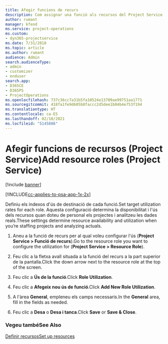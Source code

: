 ```yaml
---
title: Afegir funcions de recurs
description: Com assignar una funció als recursos del Project Service
author: rumant
manager: kfend
ms.service: project-operations
ms.custom:
- dyn365-projectservice
ms.date: 7/31/2018
ms.topic: article
ms.author: rumant
audience: Admin
search.audienceType:
- admin
- customizer
- enduser
search.app:
- D365CE
- D365PS
- ProjectOperations
ms.openlocfilehash: 737c36cc7a31b5fa10524e13709ae99751aa1771
ms.sourcegitcommit: 418fa1fe9d605b8faccc2d5dee1b04b4e753f194
ms.translationtype: HT
ms.contentlocale: ca-ES
ms.lasthandoff: 02/10/2021
ms.locfileid: "5145886"
---
```

# <a name="add-resource-roles-project-service"></a><span data-ttu-id="039e5-103">Afegir funcions de recursos (Project Service)</span><span class="sxs-lookup"><span data-stu-id="039e5-103">Add resource roles (Project Service)</span></span>

[!include [banner](../includes/psa-now-project-operations.md)]

[!INCLUDE[cc-applies-to-psa-app-1x-2x](../includes/cc-applies-to-psa-app-1x-2x.md)]

<span data-ttu-id="039e5-104">Definiu els índexos d'ús de destinació de cada funció.</span><span class="sxs-lookup"><span data-stu-id="039e5-104">Set target utilization rates for each role.</span></span> <span data-ttu-id="039e5-105">Aquesta configuració determina la disponibilitat i l'ús dels recursos quan doteu de personal els projectes i analitzeu les dades reals.</span><span class="sxs-lookup"><span data-stu-id="039e5-105">These settings determine resource availability and utilization when you’re staffing projects and analyzing actuals.</span></span>  
  
1.  <span data-ttu-id="039e5-106">Aneu a la funció de recurs per al qual voleu configurar l'ús (**Project Service > Funció de recurs**).</span><span class="sxs-lookup"><span data-stu-id="039e5-106">Go to the resource role you want to configure the utilization for (**Project Service > Resource Role**).</span></span>  
  
2.  <span data-ttu-id="039e5-107">Feu clic a la fletxa avall situada a la funció del recurs a la part superior de la pantalla.</span><span class="sxs-lookup"><span data-stu-id="039e5-107">Click the down arrow next to the resource role at the top of the screen.</span></span>  
  
3.  <span data-ttu-id="039e5-108">Feu clic a **Ús de la funció**.</span><span class="sxs-lookup"><span data-stu-id="039e5-108">Click **Role Utilization**.</span></span>  
  
4.  <span data-ttu-id="039e5-109">Feu clic a **Afegeix nou ús de funció**.</span><span class="sxs-lookup"><span data-stu-id="039e5-109">Click **Add New Role Utilization**.</span></span>  
  
5.  <span data-ttu-id="039e5-110">A l'àrea **General**, empleneu els camps necessaris.</span><span class="sxs-lookup"><span data-stu-id="039e5-110">In the **General** area, fill in the fields as needed.</span></span>  
  
6.  <span data-ttu-id="039e5-111">Feu clic a **Desa** o **Desa i tanca**.</span><span class="sxs-lookup"><span data-stu-id="039e5-111">Click **Save** or **Save & Close**.</span></span>  
  
### <a name="see-also"></a><span data-ttu-id="039e5-112">Vegeu també</span><span class="sxs-lookup"><span data-stu-id="039e5-112">See Also</span></span>  
 [<span data-ttu-id="039e5-113">Definir recursos</span><span class="sxs-lookup"><span data-stu-id="039e5-113">Set up resources</span></span>](../psa/set-up-resources.md)
